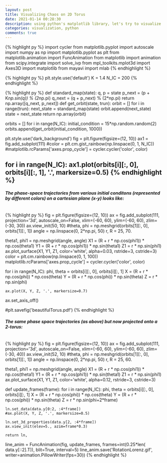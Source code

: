 ```yaml
---
layout: post
title: Visualizing Chaos on 2D Torus 
date: 2021-01-14 00:28:30
description: using python's matplotlib library, let's try to visualize chaos on 2D torus
categories: visualization, python 
comments: true
---
```



{% highlight py  %}
import cycler
from matplotlib.pyplot import autoscale
import numpy as np
import matplotlib.pyplot as plt
from matplotlib.animation import FuncAnimation
from matplotlib import animation
from scipy.integrate import solve_ivp
from mpl_toolkits.mplot3d import Axes3D
import matplotlib
from mayavi import mlab
{% endhighlight %}

{% highlight py  %}
plt.style.use('default')
K = 1.4
N_IC = 200
{% endhighlight %}


{% highlight py  %}
def standard_map(state):
    q, p = state
    p_next = (p + K*np.sin(q))  % (2*np.pi)
    q_next = (q + p_next) % (2*np.pi)
    return np.array([q_next, p_next])
def get_orbit(state, trun):
    orbit = []
    for i in range(trun):
        next_state = standard_map(state)
        orbit.append(next_state)
        state = next_state
    return np.array(orbit)


orbits = []
for i in range(N_IC):
    initial_condition = 15*np.random.random(2)
    orbits.append(get_orbit(initial_condition, 1000))

plt.style.use('dark_background')
fig = plt.figure(figsize=(12, 10))
ax1 = fig.add_subplot(111)
#color = plt.cm.gist_rainbow(np.linspace(0, 1, N_IC))
#matplotlib.rcParams['axes.prop_cycle'] = cycler.cycler('color', color)

for i in range(N_IC):
    ax1.plot(orbits[i][:, 0], orbits[i][:, 1], '.', markersize=0.5)
{% endhighlight %}
---------
##### The phase-space trajectories from various initial conditons (represented by different colors) on a cartesian plane (x-y) looks like: 
 <img class="img-fluid rounded z-depth-1" src="{{ '/assets/img/phasespace_traj_flat.png' | relative_url }}" alt="" title="example image"/>


{% highlight py  %}
fig = plt.figure(figsize=(12, 10))
ax = fig.add_subplot(111, projection='3d', autoscale_on=False,
                     xlim=(-60, 60), ylim=(-60, 60), zlim=(-30, 30))
ax.view_init(50, 10)
#theta, phi = np.meshgrid(orbits[1][:, 0], orbits[1][:, 1])
angle = np.linspace(0, 2*np.pi, 50)
r, R = 25, 70.

theta1, phi1 = np.meshgrid(angle, angle)
X1 = (R + r * np.cos(phi1)) * np.cos(theta1)
Y1 = (R + r * np.cos(phi1)) * np.sin(theta1)
Z1 = r * np.sin(phi1)
ax.plot_surface(X1, Y1, Z1, color='white', alpha=0.03, rstride=3, cstride=3)
color = plt.cm.rainbow(np.linspace(0, 1, 100))
matplotlib.rcParams['axes.prop_cycle'] = cycler.cycler('color', color)

for i in range(N_IC):
    phi, theta = orbits[i][:, 0], orbits[i][:, 1]
    X = (R + r * np.cos(phi)) * np.cos(theta)
    Y = (R + r * np.cos(phi)) * np.sin(theta)
    Z = r * np.sin(phi)

    ax.plot(X, Y, Z, '.', markersize=0.7)



ax.set_axis_off()

#plt.savefig('beautifulTorus.pdf')
{% endhighlight %}

##### The same phase space trajectories (as above) but now projected onto a 2-torus: 
 <img class="img-fluid rounded z-depth-1" src="{{ '/assets/img/phasespace_traj_torus.png' | relative_url }}" alt="" title="example image"/>


{% highlight py  %}
fig = plt.figure(figsize=(12, 10))
ax = fig.add_subplot(111, projection='3d', autoscale_on=False,
                     xlim=(-60, 60), ylim=(-60, 60), zlim=(-30, 40))
ax.view_init(52, 10)
#theta, phi = np.meshgrid(orbits[1][:, 0], orbits[1][:, 1])
angle = np.linspace(0, 2*np.pi, 50)
r, R = 25, 60.

theta1, phi1 = np.meshgrid(angle, angle)
X1 = (R + r * np.cos(phi1)) * np.cos(theta1)
Y1 = (R + r * np.cos(phi1)) * np.sin(theta1)
Z1 = r * np.sin(phi1)
ax.plot_surface(X1, Y1, Z1, color='white', alpha=0.12, rstride=3, cstride=3)


def update_frames(frame):
    for i in range(N_IC):
        phi, theta = orbits[i][:, 0], orbits[i][:, 1]
        X = (R + r * np.cos(phi)) * np.cos(theta)
        Y = (R + r * np.cos(phi)) * np.sin(theta)
        Z = r * np.sin(phi+2*frame)

    ln.set_data(data.y[0:2, :4*frame])
    #ax.plot(X, Y, Z, '.', markersize=0.5)

    ln.set_3d_properties(data.y[2, :4*frame])
    ax.view_init(elev=5., azim=frame*0.3)

    return ln,



line_anim = FuncAnimation(fig, update_frames, frames=int(0.25*len(
    data.y[::2].T)), blit=True, interval=5)
line_anim.save('RotationLorenz.gif', writer=animation.PillowWriter(fps=30))
{% endhighlight %}    
    